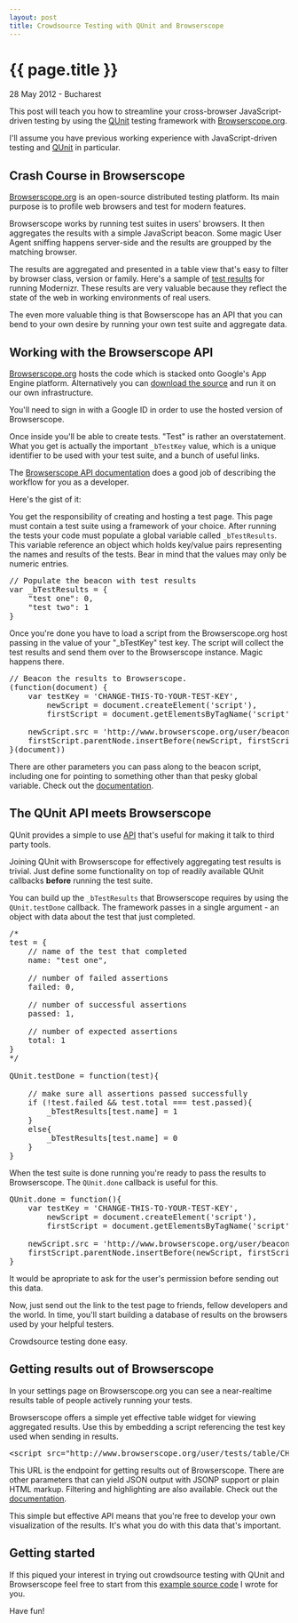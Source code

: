 ```yaml
---
layout: post
title: Crowdsource Testing with QUnit and Browserscope
---
```


{{ page.title }}
================

<p class="meta">28 May 2012 - Bucharest</p>

This post will teach you how to streamline your cross-browser JavaScript-driven testing by using the [QUnit](http://docs.jquery.com/Qunit) testing framework with [Browserscope.org](http://www.browserscope.org/).

I'll assume you have previous working experience with JavaScript-driven testing and [QUnit](http://docs.jquery.com/Qunit) in particular.

Crash Course in Browserscope
-----------------------------------------------------

[Browserscope.org](http://www.browserscope.org/) is an open-source distributed testing platform. Its main purpose is to profile web browsers and test for modern features.

Browserscope works by running test suites in users' browsers. It then aggregates the results with a simple JavaScript beacon. Some magic User Agent sniffing happens server-side and the results are groupped by the matching browser.

The results are aggregated and presented in a table view that's easy to filter by browser class, version or family. Here's a sample of [test results](http://www.browserscope.org/user/tests/table/agt1YS1wcm9maWxlcnINCxIEVGVzdBib2KQGDA) for running Modernizr. These results are very valuable because they reflect the state of the web in working environments of real users.

The even more valuable thing is that Bowserscope has an API that you can bend to your own desire by running your own test suite and aggregate data.

Working with the Browserscope API
-----------------------------------------------------

[Browserscope.org](http://www.browserscope.org/) hosts the code which is stacked onto Google's App Engine platform. Alternatively you can [download the source](http://code.google.com/p/browserscope/source/checkout) and run it on our own infrastructure.

You'll need to sign in with a Google ID in order to use the hosted version of Browserscope.

Once inside you'll be able to create tests. "Test" is rather an overstatement. What you get is actually the important <code>_bTestKey</code> value, which is a unique identifier to be used with your test suite, and a bunch of useful links.

The [Browserscope API documentation](http://www.browserscope.org/api) does a good job of describing the workflow for you as a developer.

Here's the gist of it:

You get the responsibility of creating and hosting a test page. This page must contain a test suite using a framework of your choice. After running the tests your code must populate a global variable called <code>_bTestResults</code>. This variable reference an object which holds key/value pairs representing the names and results of the tests. Bear in mind that the values may only be numeric entries.

<pre>
// Populate the beacon with test results
var _bTestResults = {
    "test one": 0,
    "test two": 1
}
</pre>

Once you're done you have to load a script from the Browserscope.org host passing in the value of your "_bTestKey" test key. The script will collect the test results and send them over to the Browserscope instance. Magic happens there.

<pre>
// Beacon the results to Browserscope.
(function(document) {
    var testKey = 'CHANGE-THIS-TO-YOUR-TEST-KEY',
        newScript = document.createElement('script'),
        firstScript = document.getElementsByTagName('script')[0]

    newScript.src = 'http://www.browserscope.org/user/beacon/' + testKey
    firstScript.parentNode.insertBefore(newScript, firstScript)
}(document))
</pre>

There are other parameters you can pass along to the beacon script, including one for pointing to something other than that pesky global variable. Check out the [documentation](http://www.browserscope.org/api).


The QUnit API meets Browserscope
-----------------------------------------------------

QUnit provides a simple to use [API](http://docs.jquery.com/Qunit#Integration_into_Browser_Automation_Tools) that's useful for making it talk to third party tools.

Joining QUnit with Browserscope for effectively aggregating test results is trivial. Just define some functionality on top of readily available QUnit callbacks **before** running the test suite.

You can build up the <code>_bTestResults</code> that Browserscope requires by using the <code>QUnit.testDone</code> callback. The framework passes in a single argument - an object with data about the test that just completed.

<pre>
/*
test = {
    // name of the test that completed
    name: "test one",

    // number of failed assertions
    failed: 0,

    // number of successful assertions
    passed: 1,

    // number of expected assertions
    total: 1
}
*/

QUnit.testDone = function(test){

    // make sure all assertions passed successfully
    if (!test.failed && test.total === test.passed){
        _bTestResults[test.name] = 1
    }
    else{
        _bTestResults[test.name] = 0
    }
}
</pre>

When the test suite is done running you're ready to pass the results to Browserscope. The <code>QUnit.done</code> callback is useful for this.

<pre>
QUnit.done = function(){
    var testKey = 'CHANGE-THIS-TO-YOUR-TEST-KEY',
        newScript = document.createElement('script'),
        firstScript = document.getElementsByTagName('script')[0]

    newScript.src = 'http://www.browserscope.org/user/beacon/' + testKey
    firstScript.parentNode.insertBefore(newScript, firstScript)
}
</pre>

It would be apropriate to ask for the user's permission before sending out this data.

Now, just send out the link to the test page to friends, fellow developers and the world. In time, you'll start building a database of results on the browsers used by your helpful testers.

Crowdsource testing done easy.

Getting results out of Browserscope
-----------------------------------------------------

In your settings page on Browserscope.org you can see a near-realtime results table of people actively running your tests.

Browserscope offers a simple yet effective table widget for viewing aggregated results. Use this by embedding a script referencing the test key used when sending in results.

<pre>
&lt;script src="http://www.browserscope.org/user/tests/table/CHANGE-THIS-TO-YOUR-TEST-KEY?o=js"&gt;&lt;/script&gt;
</pre>

This URL is the endpoint for getting results out of Browserscope. There are other parameters that can yield JSON output with JSONP support or plain HTML markup. Filtering and highlighting are also available. Check out the [documentation](http://www.browserscope.org/api#urlparams).

This simple but effective API means that you're free to develop your own visualization of the results. It's what you do with this data that's important.

Getting started
------------------------------------------------------

If this piqued your interest in trying out crowdsource testing with QUnit and Browserscope feel free to start from this [example source code](https://gist.github.com/2819653) I wrote for you.

Have fun! 


